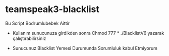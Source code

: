 # teamspeak3-blacklist
Bu Script Bodrumlubebek Aittir


- Kullanım sunucunuza girdikden sonra 
Chmod 777 *
./BlacklistV6 yazarak çalıştırabilirsiniz

- Sunucunuz Blacklist Yemesi Durumunda Sorumluluk kabul Etmiyorum
